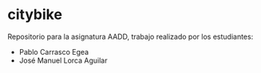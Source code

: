 # citybike
Repositorio para la asignatura AADD, trabajo realizado por los estudiantes:
- Pablo Carrasco Egea
- José Manuel Lorca Aguilar
